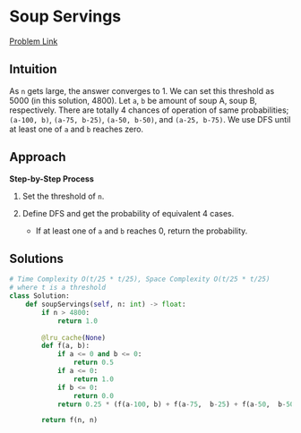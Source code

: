 **Soup Servings**
=
[Problem Link](https://leetcode.com/problems/soup-servings/description)

## Intuition
As `n` gets large, the answer converges to 1. We can set this threshold as 5000 (in this solution, 4800). 
Let `a`, `b` be amount of soup A, soup B, respectively. There are totally 4 chances of operation of same 
probabilities; `(a-100, b)`, `(a-75, b-25)`, `(a-50, b-50)`, and `(a-25, b-75)`. We use DFS until at least 
one of `a` and `b` reaches zero.

## Approach
**Step-by-Step Process**

1. Set the threshold of `n`.

2. Define DFS and get the probability of equivalent 4 cases.
    - If at least one of `a` and `b` reaches 0, return the probability.
  
## Solutions
```python
# Time Complexity O(t/25 * t/25), Space Complexity O(t/25 * t/25)
# where t is a threshold
class Solution:
    def soupServings(self, n: int) -> float:
        if n > 4800:
            return 1.0
        
        @lru_cache(None)
        def f(a, b):
            if a <= 0 and b <= 0:
                return 0.5
            if a <= 0:
                return 1.0
            if b <= 0:
                return 0.0
            return 0.25 * (f(a-100, b) + f(a-75,  b-25) + f(a-50,  b-50) + f(a-25,  b-75))

        return f(n, n)
```
